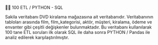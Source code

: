 📍📍 100 ETL / PYTHON - SQL

Sakila veritabanı  DVD kiralama mağazasına ait veritabanıdır. Veritabanının tabloları arasında film, film_kategorisi, aktör, müşteri, kiralama, ödeme ve envanter gibi çeşitli değişkenler bulunmaktadır.
Bu veritabanı kullanılarak 100 tane ETL soruları ilk olarak SQL ile daha sonra PYTHON / Pandas ile analiz edilerek karşılaştırılmıştır.
